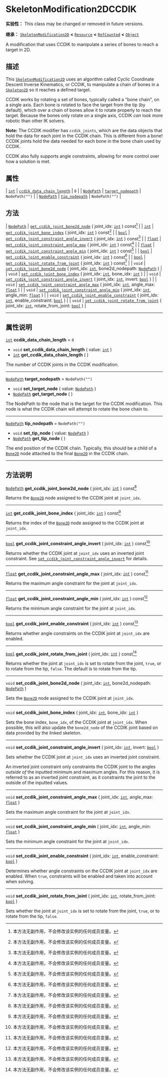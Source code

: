 <!-- ⚠ 请勿编辑本文件 ⚠ -->
<!-- 本文档使用脚本从 WeDot 引擎源码仓库生成。 -->
<!-- 生成脚本：https://github.com/WeDot-Engine/WeDot/tree/4.3/doc/tools/make_md.py； -->
<!-- 原文件：https://github.com/WeDot-Engine/WeDot/tree/4.3/doc/classes/SkeletonModification2DCCDIK.xml。 -->

<div id="_class_skeletonmodification2dccdik"></div>

# SkeletonModification2DCCDIK

**实验性：** This class may be changed or removed in future versions.

**继承：** [`SkeletonModification2D`](class_skeletonmodification2d.md) **<** [`Resource`](class_resource.md) **<** [`RefCounted`](class_refcounted.md) **<** [`Object`](class_object.md)

A modification that uses CCDIK to manipulate a series of bones to reach a target in 2D.

## 描述

This [`SkeletonModification2D`](class_skeletonmodification2d.md) uses an algorithm called Cyclic Coordinate Descent Inverse Kinematics, or CCDIK, to manipulate a chain of bones in a [`Skeleton2D`](class_skeleton2d.md) so it reaches a defined target.

CCDIK works by rotating a set of bones, typically called a "bone chain", on a single axis. Each bone is rotated to face the target from the tip (by default), which over a chain of bones allow it to rotate properly to reach the target. Because the bones only rotate on a single axis, CCDIK *can* look more robotic than other IK solvers.

 **Note:** The CCDIK modifier has `ccdik_joints`, which are the data objects that hold the data for each joint in the CCDIK chain. This is different from a bone! CCDIK joints hold the data needed for each bone in the bone chain used by CCDIK.

CCDIK also fully supports angle constraints, allowing for more control over how a solution is met.

## 属性

| [`int`](class_int.md)           | [`ccdik_data_chain_length`](#class_skeletonmodification2dccdik_property_ccdik_data_chain_length) | ``0``            |
| [`NodePath`](class_nodepath.md) | [`target_nodepath`](#class_skeletonmodification2dccdik_property_target_nodepath)                 | ``NodePath("")`` |
| [`NodePath`](class_nodepath.md) | [`tip_nodepath`](#class_skeletonmodification2dccdik_property_tip_nodepath)                       | ``NodePath("")`` |

## 方法

| [`NodePath`](class_nodepath.md) | [`get_ccdik_joint_bone2d_node`](#class_skeletonmodification2dccdik_method_get_ccdik_joint_bone2d_node) ( joint_idx: [`int`](class_int.md) ) const[^const]                                            |
| [`int`](class_int.md)           | [`get_ccdik_joint_bone_index`](#class_skeletonmodification2dccdik_method_get_ccdik_joint_bone_index) ( joint_idx: [`int`](class_int.md) ) const[^const]                                              |
| [`bool`](class_bool.md)         | [`get_ccdik_joint_constraint_angle_invert`](#class_skeletonmodification2dccdik_method_get_ccdik_joint_constraint_angle_invert) ( joint_idx: [`int`](class_int.md) ) const[^const]                    |
| [`float`](class_float.md)       | [`get_ccdik_joint_constraint_angle_max`](#class_skeletonmodification2dccdik_method_get_ccdik_joint_constraint_angle_max) ( joint_idx: [`int`](class_int.md) ) const[^const]                          |
| [`float`](class_float.md)       | [`get_ccdik_joint_constraint_angle_min`](#class_skeletonmodification2dccdik_method_get_ccdik_joint_constraint_angle_min) ( joint_idx: [`int`](class_int.md) ) const[^const]                          |
| [`bool`](class_bool.md)         | [`get_ccdik_joint_enable_constraint`](#class_skeletonmodification2dccdik_method_get_ccdik_joint_enable_constraint) ( joint_idx: [`int`](class_int.md) ) const[^const]                                |
| [`bool`](class_bool.md)         | [`get_ccdik_joint_rotate_from_joint`](#class_skeletonmodification2dccdik_method_get_ccdik_joint_rotate_from_joint) ( joint_idx: [`int`](class_int.md) ) const[^const]                                |
| `void`                          | [`set_ccdik_joint_bone2d_node`](#class_skeletonmodification2dccdik_method_set_ccdik_joint_bone2d_node) ( joint_idx: [`int`](class_int.md), bone2d_nodepath: [`NodePath`](class_nodepath.md) )        |
| `void`                          | [`set_ccdik_joint_bone_index`](#class_skeletonmodification2dccdik_method_set_ccdik_joint_bone_index) ( joint_idx: [`int`](class_int.md), bone_idx: [`int`](class_int.md) )                           |
| `void`                          | [`set_ccdik_joint_constraint_angle_invert`](#class_skeletonmodification2dccdik_method_set_ccdik_joint_constraint_angle_invert) ( joint_idx: [`int`](class_int.md), invert: [`bool`](class_bool.md) ) |
| `void`                          | [`set_ccdik_joint_constraint_angle_max`](#class_skeletonmodification2dccdik_method_set_ccdik_joint_constraint_angle_max) ( joint_idx: [`int`](class_int.md), angle_max: [`float`](class_float.md) )  |
| `void`                          | [`set_ccdik_joint_constraint_angle_min`](#class_skeletonmodification2dccdik_method_set_ccdik_joint_constraint_angle_min) ( joint_idx: [`int`](class_int.md), angle_min: [`float`](class_float.md) )  |
| `void`                          | [`set_ccdik_joint_enable_constraint`](#class_skeletonmodification2dccdik_method_set_ccdik_joint_enable_constraint) ( joint_idx: [`int`](class_int.md), enable_constraint: [`bool`](class_bool.md) )  |
| `void`                          | [`set_ccdik_joint_rotate_from_joint`](#class_skeletonmodification2dccdik_method_set_ccdik_joint_rotate_from_joint) ( joint_idx: [`int`](class_int.md), rotate_from_joint: [`bool`](class_bool.md) )  |

<!-- rst-class:: classref-section-separator -->

---

## 属性说明

<div id="_class_skeletonmodification2dccdik_property_ccdik_data_chain_length"></div>

[`int`](class_int.md) **ccdik_data_chain_length** = ``0`` <div id="class_skeletonmodification2dccdik_property_ccdik_data_chain_length"></div>

- `void` **set_ccdik_data_chain_length** ( value: [`int`](class_int.md) )
- [`int`](class_int.md) **get_ccdik_data_chain_length** ( )

The number of CCDIK joints in the CCDIK modification.

<!-- rst-class:: classref-item-separator -->

---

<div id="_class_skeletonmodification2dccdik_property_target_nodepath"></div>

[`NodePath`](class_nodepath.md) **target_nodepath** = ``NodePath("")`` <div id="class_skeletonmodification2dccdik_property_target_nodepath"></div>

- `void` **set_target_node** ( value: [`NodePath`](class_nodepath.md) )
- [`NodePath`](class_nodepath.md) **get_target_node** ( )

The NodePath to the node that is the target for the CCDIK modification. This node is what the CCDIK chain will attempt to rotate the bone chain to.

<!-- rst-class:: classref-item-separator -->

---

<div id="_class_skeletonmodification2dccdik_property_tip_nodepath"></div>

[`NodePath`](class_nodepath.md) **tip_nodepath** = ``NodePath("")`` <div id="class_skeletonmodification2dccdik_property_tip_nodepath"></div>

- `void` **set_tip_node** ( value: [`NodePath`](class_nodepath.md) )
- [`NodePath`](class_nodepath.md) **get_tip_node** ( )

The end position of the CCDIK chain. Typically, this should be a child of a [`Bone2D`](class_bone2d.md) node attached to the final [`Bone2D`](class_bone2d.md) in the CCDIK chain.

<!-- rst-class:: classref-section-separator -->

---

## 方法说明

<div id="_class_skeletonmodification2dccdik_method_get_ccdik_joint_bone2d_node"></div>

[`NodePath`](class_nodepath.md) **get_ccdik_joint_bone2d_node** ( joint_idx: [`int`](class_int.md) ) const[^const]<div id="class_skeletonmodification2dccdik_method_get_ccdik_joint_bone2d_node"></div>

Returns the [`Bone2D`](class_bone2d.md) node assigned to the CCDIK joint at `joint_idx`.

<!-- rst-class:: classref-item-separator -->

---

<div id="_class_skeletonmodification2dccdik_method_get_ccdik_joint_bone_index"></div>

[`int`](class_int.md) **get_ccdik_joint_bone_index** ( joint_idx: [`int`](class_int.md) ) const[^const]<div id="class_skeletonmodification2dccdik_method_get_ccdik_joint_bone_index"></div>

Returns the index of the [`Bone2D`](class_bone2d.md) node assigned to the CCDIK joint at `joint_idx`.

<!-- rst-class:: classref-item-separator -->

---

<div id="_class_skeletonmodification2dccdik_method_get_ccdik_joint_constraint_angle_invert"></div>

[`bool`](class_bool.md) **get_ccdik_joint_constraint_angle_invert** ( joint_idx: [`int`](class_int.md) ) const[^const]<div id="class_skeletonmodification2dccdik_method_get_ccdik_joint_constraint_angle_invert"></div>

Returns whether the CCDIK joint at `joint_idx` uses an inverted joint constraint. See [`set_ccdik_joint_constraint_angle_invert`](#class_skeletonmodification2dccdik_method_set_ccdik_joint_constraint_angle_invert) for details.

<!-- rst-class:: classref-item-separator -->

---

<div id="_class_skeletonmodification2dccdik_method_get_ccdik_joint_constraint_angle_max"></div>

[`float`](class_float.md) **get_ccdik_joint_constraint_angle_max** ( joint_idx: [`int`](class_int.md) ) const[^const]<div id="class_skeletonmodification2dccdik_method_get_ccdik_joint_constraint_angle_max"></div>

Returns the maximum angle constraint for the joint at `joint_idx`.

<!-- rst-class:: classref-item-separator -->

---

<div id="_class_skeletonmodification2dccdik_method_get_ccdik_joint_constraint_angle_min"></div>

[`float`](class_float.md) **get_ccdik_joint_constraint_angle_min** ( joint_idx: [`int`](class_int.md) ) const[^const]<div id="class_skeletonmodification2dccdik_method_get_ccdik_joint_constraint_angle_min"></div>

Returns the minimum angle constraint for the joint at `joint_idx`.

<!-- rst-class:: classref-item-separator -->

---

<div id="_class_skeletonmodification2dccdik_method_get_ccdik_joint_enable_constraint"></div>

[`bool`](class_bool.md) **get_ccdik_joint_enable_constraint** ( joint_idx: [`int`](class_int.md) ) const[^const]<div id="class_skeletonmodification2dccdik_method_get_ccdik_joint_enable_constraint"></div>

Returns whether angle constraints on the CCDIK joint at `joint_idx` are enabled.

<!-- rst-class:: classref-item-separator -->

---

<div id="_class_skeletonmodification2dccdik_method_get_ccdik_joint_rotate_from_joint"></div>

[`bool`](class_bool.md) **get_ccdik_joint_rotate_from_joint** ( joint_idx: [`int`](class_int.md) ) const[^const]<div id="class_skeletonmodification2dccdik_method_get_ccdik_joint_rotate_from_joint"></div>

Returns whether the joint at `joint_idx` is set to rotate from the joint, `true`, or to rotate from the tip, `false`. The default is to rotate from the tip.

<!-- rst-class:: classref-item-separator -->

---

<div id="_class_skeletonmodification2dccdik_method_set_ccdik_joint_bone2d_node"></div>

`void` **set_ccdik_joint_bone2d_node** ( joint_idx: [`int`](class_int.md), bone2d_nodepath: [`NodePath`](class_nodepath.md) )<div id="class_skeletonmodification2dccdik_method_set_ccdik_joint_bone2d_node"></div>

Sets the [`Bone2D`](class_bone2d.md) node assigned to the CCDIK joint at `joint_idx`.

<!-- rst-class:: classref-item-separator -->

---

<div id="_class_skeletonmodification2dccdik_method_set_ccdik_joint_bone_index"></div>

`void` **set_ccdik_joint_bone_index** ( joint_idx: [`int`](class_int.md), bone_idx: [`int`](class_int.md) )<div id="class_skeletonmodification2dccdik_method_set_ccdik_joint_bone_index"></div>

Sets the bone index, `bone_idx`, of the CCDIK joint at `joint_idx`. When possible, this will also update the `bone2d_node` of the CCDIK joint based on data provided by the linked skeleton.

<!-- rst-class:: classref-item-separator -->

---

<div id="_class_skeletonmodification2dccdik_method_set_ccdik_joint_constraint_angle_invert"></div>

`void` **set_ccdik_joint_constraint_angle_invert** ( joint_idx: [`int`](class_int.md), invert: [`bool`](class_bool.md) )<div id="class_skeletonmodification2dccdik_method_set_ccdik_joint_constraint_angle_invert"></div>

Sets whether the CCDIK joint at `joint_idx` uses an inverted joint constraint.

An inverted joint constraint only constraints the CCDIK joint to the angles *outside of* the inputted minimum and maximum angles. For this reason, it is referred to as an inverted joint constraint, as it constraints the joint to the outside of the inputted values.

<!-- rst-class:: classref-item-separator -->

---

<div id="_class_skeletonmodification2dccdik_method_set_ccdik_joint_constraint_angle_max"></div>

`void` **set_ccdik_joint_constraint_angle_max** ( joint_idx: [`int`](class_int.md), angle_max: [`float`](class_float.md) )<div id="class_skeletonmodification2dccdik_method_set_ccdik_joint_constraint_angle_max"></div>

Sets the maximum angle constraint for the joint at `joint_idx`.

<!-- rst-class:: classref-item-separator -->

---

<div id="_class_skeletonmodification2dccdik_method_set_ccdik_joint_constraint_angle_min"></div>

`void` **set_ccdik_joint_constraint_angle_min** ( joint_idx: [`int`](class_int.md), angle_min: [`float`](class_float.md) )<div id="class_skeletonmodification2dccdik_method_set_ccdik_joint_constraint_angle_min"></div>

Sets the minimum angle constraint for the joint at `joint_idx`.

<!-- rst-class:: classref-item-separator -->

---

<div id="_class_skeletonmodification2dccdik_method_set_ccdik_joint_enable_constraint"></div>

`void` **set_ccdik_joint_enable_constraint** ( joint_idx: [`int`](class_int.md), enable_constraint: [`bool`](class_bool.md) )<div id="class_skeletonmodification2dccdik_method_set_ccdik_joint_enable_constraint"></div>

Determines whether angle constraints on the CCDIK joint at `joint_idx` are enabled. When `true`, constraints will be enabled and taken into account when solving.

<!-- rst-class:: classref-item-separator -->

---

<div id="_class_skeletonmodification2dccdik_method_set_ccdik_joint_rotate_from_joint"></div>

`void` **set_ccdik_joint_rotate_from_joint** ( joint_idx: [`int`](class_int.md), rotate_from_joint: [`bool`](class_bool.md) )<div id="class_skeletonmodification2dccdik_method_set_ccdik_joint_rotate_from_joint"></div>

Sets whether the joint at `joint_idx` is set to rotate from the joint, `true`, or to rotate from the tip, `false`.

[^virtual]: 本方法通常需要用户覆盖才能生效。
[^const]: 本方法无副作用，不会修改该实例的任何成员变量。
[^vararg]: 本方法除了能接受在此处描述的参数外，还能够继续接受任意数量的参数。
[^constructor]: 本方法用于构造某个类型。
[^static]: 调用本方法无需实例，可直接使用类名进行调用。
[^operator]: 本方法描述的是使用本类型作为左操作数的有效运算符。
[^bitfield]: 这个值是由下列位标志构成位掩码的整数。
[^void]: 无返回值。
